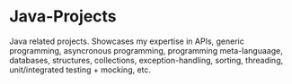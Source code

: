 # Java-Projects
 Java related projects. Showcases my expertise in APIs, generic programming, asyncronous programming, programming meta-languaage, databases, structures, collections, exception-handling, sorting, threading, unit/integrated testing + mocking, etc.
